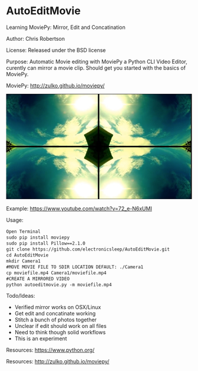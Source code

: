 AutoEditMovie
==========

Learning MoviePy: Mirror, Edit and Concatination

Author: Chris Robertson

License: Released under the BSD license

Purpose: Automatic Movie editing with MoviePy a Python CLI Video Editor, curently can mirror a movie clip. Should get you started with the basics of MoviePy.

MoviePy: http://zulko.github.io/moviepy/

![Alt text](screenshot-mirror.jpg?raw=true "Screenshot Mirror")

Example: https://www.youtube.com/watch?v=72_e-N6xUMI

Usage:
```
Open Terminal
sudo pip install moviepy
sudo pip install Pillow==2.1.0
git clone https://github.com/electronicsleep/AutoEditMovie.git
cd AutoEditMovie
mkdir Camera1
#MOVE MOVIE FILE TO SDIR LOCATION DEFAULT: ./Camera1
cp moviefile.mp4 Camera1/moviefile.mp4
#CREATE A MIRRORED VIDEO
python autoeditmovie.py -m moviefile.mp4
```

Todo/Ideas:
* Verified mirror works on OSX/Linux
* Get edit and concatinate working
* Stitch a bunch of photos together
* Unclear if edit should work on all files
* Need to think though solid workflows
* This is an experiment

Resources:
https://www.python.org/

Resources:
http://zulko.github.io/moviepy/
